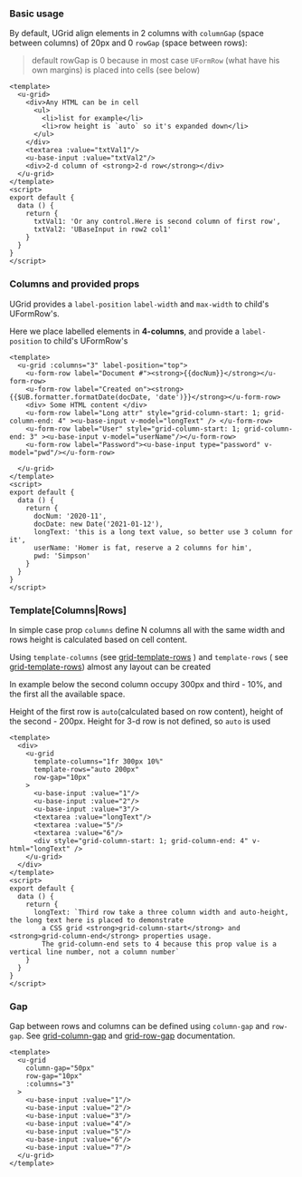 ### Basic usage

By default, UGrid align elements in 2 columns with `columnGap` (space between columns) of 20px and 0 `rowGap` (space between rows):

> default rowGap is 0 because in most case `UFormRow` (what have his own margins) is placed into cells (see below)

```vue
<template>
  <u-grid>
    <div>Any HTML can be in cell
      <ul>
        <li>list for example</li>
        <li>row height is `auto` so it's expanded down</li>
      </ul>
    </div>
    <textarea :value="txtVal1"/>
    <u-base-input :value="txtVal2"/>
    <div>2-d column of <strong>2-d row</strong></div>
  </u-grid>
</template>
<script>
export default {
  data () {
    return {
      txtVal1: 'Or any control.Here is second column of first row',
      txtVal2: 'UBaseInput in row2 col1'
    }
  }
}
</script>
```

### Columns and provided props

UGrid provides a `label-position` `label-width` and `max-width` to child's UFormRow's.

Here we place labelled elements in **4-columns**, and provide a `label-position` to child's UFormRow's
```vue
<template>
  <u-grid :columns="3" label-position="top">
    <u-form-row label="Document #"><strong>{{docNum}}</strong></u-form-row>
    <u-form-row label="Created on"><strong>{{$UB.formatter.formatDate(docDate, 'date')}}</strong></u-form-row>
    <div> Some HTML content </div>
    <u-form-row label="Long attr" style="grid-column-start: 1; grid-column-end: 4" ><u-base-input v-model="longText" /> </u-form-row>
    <u-form-row label="User" style="grid-column-start: 1; grid-column-end: 3" ><u-base-input v-model="userName"/></u-form-row>
    <u-form-row label="Password"><u-base-input type="password" v-model="pwd"/></u-form-row>

  </u-grid>
</template>
<script>
export default {
  data () {
    return {
      docNum: '2020-11',
      docDate: new Date('2021-01-12'),
      longText: 'this is a long text value, so better use 3 column for it',
      userName: 'Homer is fat, reserve a 2 columns for him',
      pwd: 'Simpson'
    }
  }
}
</script>
```

### Template[Columns|Rows]

In simple case prop `columns` define N columns all with the same width and rows height is calculated based on cell content.

Using `template-columns` (see [grid-template-rows](https://developer.mozilla.org/en-US/docs/Web/CSS/grid-template-rows) ) and
`template-rows` ( see [grid-template-rows](https://developer.mozilla.org/en-US/docs/Web/CSS/grid-template-rows)) almost any layout can be created

In example below the second column occupy 300px and third - 10%, and the first all the available space.

Height of the first row is `auto`(calculated based on row content), height of the second - 200px.
Height for 3-d row is not defined, so `auto` is used 

```vue
<template>
  <div>
    <u-grid
      template-columns="1fr 300px 10%"
      template-rows="auto 200px"
      row-gap="10px"
    >
      <u-base-input :value="1"/>
      <u-base-input :value="2"/>
      <u-base-input :value="3"/>
      <textarea :value="longText"/>
      <textarea :value="5"/>
      <textarea :value="6"/>
      <div style="grid-column-start: 1; grid-column-end: 4" v-html="longText" />
    </u-grid>
  </div>
</template>
<script>
export default {
  data () {
    return {
      longText: `Third row take a three column width and auto-height, the long text here is placed to demonstrate
        a CSS grid <strong>grid-column-start</strong> and <strong>grid-column-end</strong> properties usage.
        The grid-column-end sets to 4 because this prop value is a vertical line number, not a column number`
    }
  }
}
</script>
```

### Gap
Gap between rows and columns can be defined using `column-gap` and `row-gap`.
See [grid-column-gap](https://developer.mozilla.org/en-US/docs/Web/CSS/column-gap) and [grid-row-gap](https://developer.mozilla.org/en-US/docs/Web/CSS/row-gap)
documentation.
```vue
<template>
  <u-grid
    column-gap="50px"
    row-gap="10px"
    :columns="3"
  >
    <u-base-input :value="1"/>
    <u-base-input :value="2"/>
    <u-base-input :value="3"/>
    <u-base-input :value="4"/>
    <u-base-input :value="5"/>
    <u-base-input :value="6"/>
    <u-base-input :value="7"/>
  </u-grid>
</template>
```